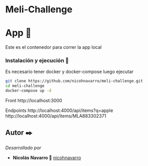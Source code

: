 # Meli-Challenge

<h1>App 🚀</h1>
Este es el contenedor para correr la app local

### Instalación y ejecución 🔧

Es necesario tener docker y docker-compose luego ejecutar 

```bash
git clone https://github.com/nicohnavarro/meli-challenge.git
cd meli-challenge
docker-compose up -d
```

Front
http://localhost:3000

Endpoints
http://localhost:4000/api/items?q=apple
http://localhost:4000/api/items/MLA883302371

## Autor ✒️

_Desarrollado por_

* **Nicolás Navarro 🚀**  [nicohnavarro](https://github.com/nicohnavarro)
